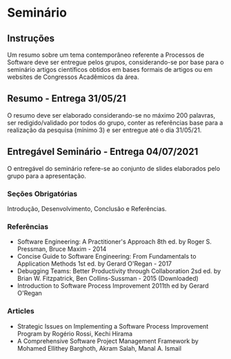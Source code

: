 # Seminário

## Instruções
Um resumo sobre um tema contemporâneo referente a Processos de Software deve ser entregue pelos grupos, considerando-se por base para o seminário artigos científicos obtidos em bases formais de artigos ou em websites de Congressos Acadêmicos da área.

## Resumo - Entrega 31/05/21
O resumo deve ser elaborado considerando-se no máximo 200
palavras, ser redigido/validado por todos do grupo, conter as referências base para a realização da pesquisa (mínimo 3) e ser entregue até o dia 31/05/21.

## Entregável Seminário - Entrega 04/07/2021
O entregável do seminário refere-se ao conjunto de slides elaborados pelo grupo para a apresentação.

### Seções Obrigatórias
Introdução, Desenvolvimento, Conclusão e Referências. 

### Referências
- Software Engineering: A Practitioner's Approach 8th ed. by Roger S. Pressman, Bruce Maxim - 2014
- Concise Guide to Software Engineering: From Fundamentals to Application Methods 1st ed. by Gerard O'Regan - 2017
- Debugging Teams: Better Productivity through Collaboration 2sd ed. by Brian W. Fitzpatrick, Ben Collins-Sussman - 2015 (Downloaded)
- Introduction to Software Process Improvement 2011th ed by  Gerard O'Regan

### Articles
- Strategic Issues on Implementing a Software Process Improvement Program by Rogério Rossi, Kechi Hirama
- A Comprehensive Software Project Management Framework by Mohamed Ellithey Barghoth, Akram Salah, Manal A. Ismail
